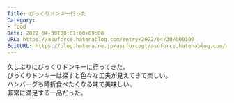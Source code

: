 ```yaml
---
Title: びっくりドンキー行った
Category:
- food
Date: 2022-04-30T00:01:00+09:00
URL: https://asuforce.hatenablog.com/entry/2022/04/30/000100
EditURL: https://blog.hatena.ne.jp/asuforcegt/asuforce.hatenablog.com/atom/entry/13574176438087884741
---
```


久しぶりにびっくりドンキーに行ってきた。  
びっくりドンキーは探すと色々な工夫が見えてきて楽しい。  
ハンバーグも時折食べたくなる味で美味しい。  
非常に満足する一品だった。  
